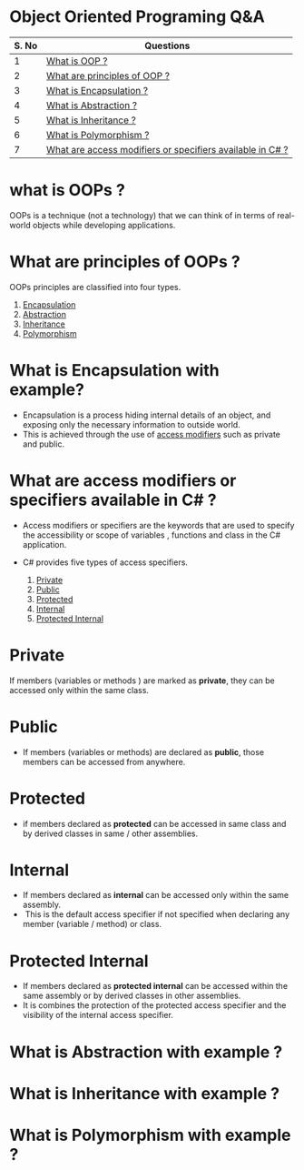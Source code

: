 # Object Oriented Programing Q&A 

| S. No | Questions |
| ------| ----------|
|1 |[What is OOP ?](#what-is-oops)|
|2 |[What are principles of OOP ?](#what-are-principles-of-oops)|
|3 |[What is Encapsulation ?](#what-is-encapsulation-with-example)|
|4 |[What is Abstraction ?](#what-is-abstraction-with-example)|
|5 |[What is Inheritance ?](#what-is-inheritance-with-example)|
|6 |[What is Polymorphism ?](#what-is-polymorphism-with-example)|
|7 |[What are access modifiers or specifiers available in C# ?](#what-are-access-modifiers-or-specifiers-available-in-c)|
# what is OOPs ?
OOPs is a technique (not a technology) that we can think of in terms of real-world objects while developing applications.
# What are principles of OOPs ?
OOPs principles are classified into four types. 
1. [Encapsulation ](#what-is-encapsulation-with-example) <!-- omit in toc -->
2. [Abstraction ](#what-is-abstraction-with-example)
3. [Inheritance ](#what-is-inheritance-with-example)
4. [Polymorphism ](#what-is-polymorphism-with-example)

# What is Encapsulation with example?
* Encapsulation is a process hiding internal details of an object, and exposing only the necessary information to outside world. 
* This is achieved through the use of [access modifiers](#what-are-access-modifiers-or-specifiers-available-in-c) such as private and public.
# What are access modifiers or specifiers available in C# ?
* Access modifiers or specifiers are the keywords that are used to specify the accessibility or scope of variables , functions and class in the C# application.
* C# provides five types of access specifiers.
  
  1. [Private](#private)
  2. [Public](#public)
  3. [Protected](#protected)
  4. [Internal](#internal)
  5. [Protected Internal ](#protected-internal)
# Private
If members (variables or methods ) are marked as **private**, they can be accessed only within the same class.
# Public
* If members (variables or methods) are declared as **public**, those members can be accessed from anywhere.
# Protected 
* if members declared as **protected** can be accessed in same class and by derived classes in same / other assemblies. 
# Internal 
* If members declared as **internal** can be accessed only within the same assembly.
*  This is the default access specifier if not specified when declaring any member (variable / method) or class.
# Protected Internal 
* If members declared as **protected internal** can be accessed within the same assembly or by derived classes in other  assemblies.
* It is combines the protection of the protected access specifier and the visibility of the internal access specifier. 
# What is Abstraction with example ?
# What is Inheritance with example ?
# What is Polymorphism with example ?


